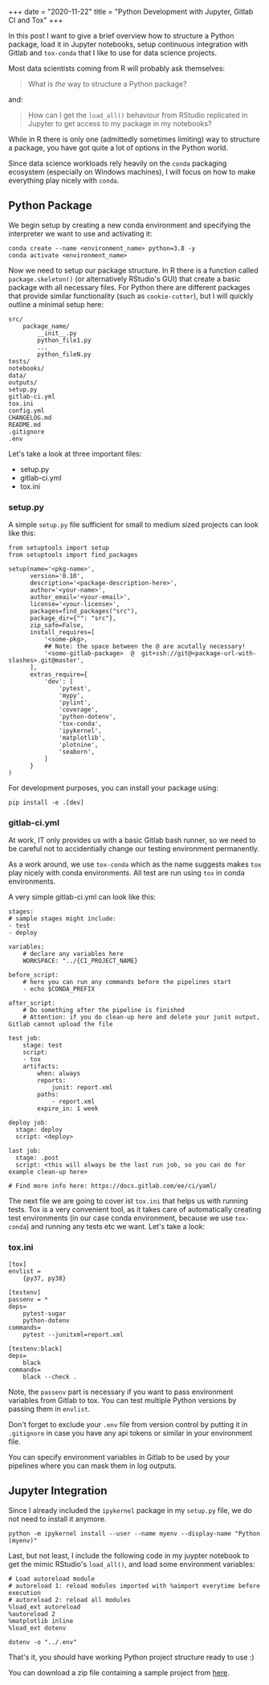 +++ 
date = "2020-11-22" 
title = "Python Development with Jupyter, Gitlab CI and Tox" 
+++

In this post I want to give a brief overview how to structure a Python package, load it in Jupyter notebooks, setup continuous integration with Gitlab and `tox-conda` that I like to use for data science projects.

Most data scientists coming from R will probably ask themselves:

> What is *the* way to structure a Python package?

and:

> How can I get the `load_all()` behaviour from RStudio replicated in Jupyter to get access to my package in my notebooks?

While in R there is only one (admittedly sometimes limiting) way to structure a package, you have got quite a lot of options in the Python world.

Since data science workloads rely heavily on the `conda` packaging ecosystem (especially on Windows machines), I will focus on how to make everything play nicely with `conda`.

## Python Package

We begin setup by creating a new conda environment and specifying the interpreter we want to use and activating it:
```
conda create --name <environment_name> python=3.8 -y
conda activate <environment_name>
```

Now we need to setup our package structure. In R there is a function called `package.skeleton()` (or alternatively RStudio's GUI) that create a basic package with all necessary files. For Python there are different packages that provide similar functionality (such as `cookie-cutter`), but I will quickly outline a minimal setup here:

```
src/
    package_name/
        __init__.py
        python_file1.py
        ...
        python_fileN.py
tests/
notebooks/
data/
outputs/
setup.py
gitlab-ci.yml
tox.ini
config.yml
CHANGELOG.md
README.md
.gitignore
.env
```


Let's take a look at three important files:

- setup.py
- gitlab-ci.yml
- tox.ini

### setup.py

A simple `setup.py` file sufficient for small to medium sized projects can look like this:

```
from setuptools import setup
from setuptools import find_packages

setup(name='<pkg-name>',
      version='0.10',
      description='<package-description-here>',
      author='<your-name>',
      author_email='<your-email>',
      license='<your-license>',
      packages=find_packages("src"),
      package_dir={"": "src"},
      zip_safe=False,
      install_requires=[
          '<some-pkg>,
          ## Note: the space between the @ are acutally necessary!
          '<some-gitlab-package>  @  git+ssh://git@<package-url-with-slashes>.git@master',
      ],
      extras_require={
          'dev': [
              'pytest',
              'mypy',
              'pylint',
              'coverage',
              'python-dotenv',
              'tox-conda',
              'ipykernel',
              'matplotlib',
              'plotnine',
              'seaborn',
          ]
      }
)
```

For development purposes, you can install your package using:

```
pip install -e .[dev]
```

### gitlab-ci.yml

At work, IT only provides us with a basic Gitlab bash runner, so we need to be careful not to accidentially change our testing environment permanently.

As a work around, we use `tox-conda` which as the name suggests makes `tox` play nicely with conda environments. All test are run using `tox` in conda environments. 

A very simple gitlab-ci.yml can look like this:

```
stages:
# sample stages might include:
- test
- deploy

variables:
    # declare any variables here
    WORKSPACE: "../{CI_PROJECT_NAME}

before_script:
    # here you can run any commands before the pipelines start
    - echo $CONDA_PREFIX

after_script:
    # Do something after the pipeline is finished
    # Attention: if you do clean-up here and delete your junit output, Gitlab cannot upload the file 

test job:
    stage: test
    script:
    - tox
    artifacts:
        when: always
        reports: 
            junit: report.xml
        paths:
            - report.xml
        expire_in: 1 week

deploy job:
  stage: deploy
  script: <deploy>

last job:
  stage: .post
  script: <this will always be the last run job, so you can do for example clean-up here>

# Find more info here: https://docs.gitlab.com/ee/ci/yaml/
```

The next file we are going to cover ist `tox.ini` that helps us with running tests. Tox is a very convenient tool, as it takes care of automatically creating test environments (in our case conda environment, because we use `tox-conda`) and running any tests etc we want. Let's take a look:

### tox.ini

```
[tox]
envlist =
    {py37, py38}

[testenv]
passenv = *
deps=
    pytest-sugar
    python-dotenv
commands=
    pytest --junitxml=report.xml

[testenv:black]
deps=
    black
commands=
    black --check .
```

Note, the `passenv` part is necessary if you want to pass environment variables from Gitlab to tox. You can test multiple Python versions by passing them in `envlist`.


Don't forget to exclude your `.env` file from version control by putting it in `.gitignore` in case you have any api tokens or similar in your environment file.

You can specify environment variables in Gitlab to be used by your pipelines where you can mask them in log outputs.

## Jupyter Integration

Since I already included the `ipykernel` package in my `setup.py` file, we do not need to install it anymore. 

```
python -m ipykernel install --user --name myenv --display-name "Python (myenv)"
```

Last, but not least, I include the following code in my juypter notebook to get the mimic RStudio's `load_all()`, and load some environment variables:

```
# Load autoreload module 
# autoreload 1: reload modules imported with %aimport everytime before execution
# autoreload 2: reload all modules
%load_ext autoreload
%autoreload 2
%matplotlib inline
%load_ext dotenv

dotenv -o "../.env"
```

That's it, you should have working Python project structure ready to use :)

You can download a zip file containing a sample project from [here](data\python-sample-project.zip).
